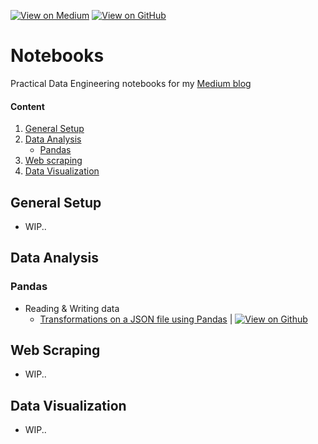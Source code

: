 [![View on Medium](https://img.shields.io/badge/Medium-View%20on%20Medium-red?logo=medium)](https://medium.com/@nachovargas) [![View on GitHub](https://img.shields.io/badge/GitHub-View_on_GitHub-blue?logo=GitHub)](https://github.com/nachovrgs/notebooks)

# Notebooks

Practical Data Engineering notebooks for my [Medium blog](https://medium.com/@nachovargas)

#### Content

1. [General Setup](#general-setup)
1. [Data Analysis](#data-analysis)
   - [Pandas](#pandas)
1. [Web scraping](#web-scraping)
1. [Data Visualization](#data-visualization)

## General Setup

- WIP..

## Data Analysis

### Pandas

- Reading & Writing data
  - [Transformations on a JSON file using Pandas](https://medium.com/p/eba831181a96) | [![View on Github](https://img.shields.io/badge/Github-Notebook-orange?logo=Github)](data-analysis/pandas/pandas-transformations-json.ipynb)

## Web Scraping

- WIP..

## Data Visualization

- WIP..
